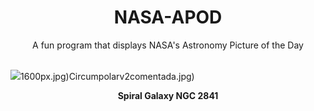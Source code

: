 <div align="center">
  <h1>
    NASA-APOD
  </h1>
</div>
  
<div align="center">
  A fun program that displays NASA's Astronomy Picture of the Day
</div>

<br>

![](https://apod.nasa.gov/apod/image/2303/NGC2841_Astrobin.jpg)1600px.jpg)Circumpolarv2comentada.jpg)

<p align = "center">
  <b>Spiral Galaxy NGC 2841</b>
</p>

